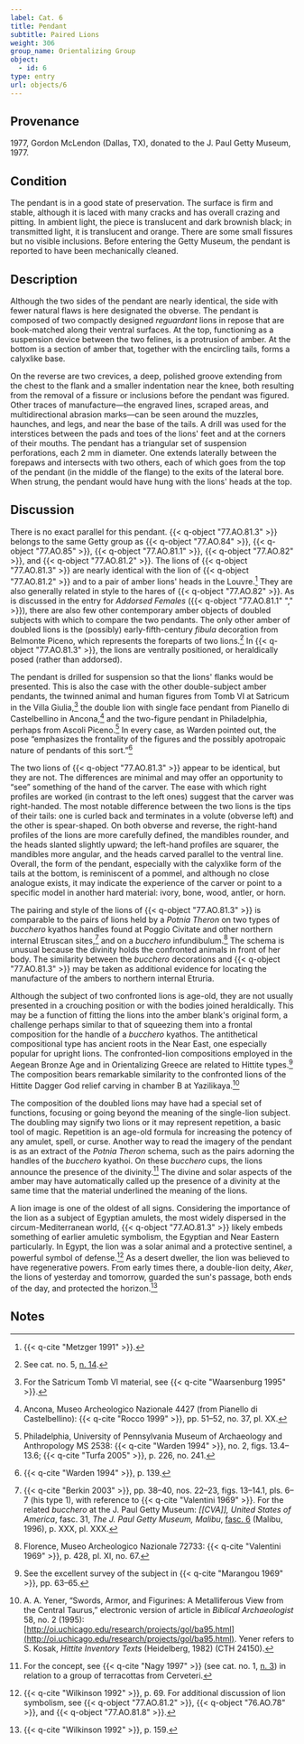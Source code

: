 ```yaml
---
label: Cat. 6
title: Pendant
subtitle: Paired Lions
weight: 306
group_name: Orientalizing Group
object:
  - id: 6
type: entry
url: objects/6
---
```


## Provenance

1977, Gordon McLendon (Dallas, TX), donated to the J. Paul Getty Museum, 1977.

## Condition

The pendant is in a good state of preservation. The surface is firm and stable, although it is laced with many cracks and has overall crazing and pitting. In ambient light, the piece is translucent and dark brownish black; in transmitted light, it is translucent and orange. There are some small fissures but no visible inclusions. Before entering the Getty Museum, the pendant is reported to have been mechanically cleaned.

## Description

Although the two sides of the pendant are nearly identical, the side with fewer natural flaws is here designated the obverse. The pendant is composed of two compactly designed *reguardant* lions in repose that are book-matched along their ventral surfaces. At the top, functioning as a suspension device between the two felines, is a protrusion of amber. At the bottom is a section of amber that, together with the encircling tails, forms a calyxlike base.

On the reverse are two crevices, a deep, polished groove extending from the chest to the flank and a smaller indentation near the knee, both resulting from the removal of a fissure or inclusions before the pendant was figured. Other traces of manufacture—the engraved lines, scraped areas, and multidirectional abrasion marks—can be seen around the muzzles, haunches, and legs, and near the base of the tails. A drill was used for the interstices between the pads and toes of the lions' feet and at the corners of their mouths. The pendant has a triangular set of suspension perforations, each 2 mm in diameter. One extends laterally between the forepaws and intersects with two others, each of which goes from the top of the pendant (in the middle of the flange) to the exits of the lateral bore. When strung, the pendant would have hung with the lions' heads at the top.

## Discussion

There is no exact parallel for this pendant. {{< q-object "77.AO.81.3" >}} belongs to the same Getty group as {{< q-object "77.AO.84" >}}, {{< q-object "77.AO.85" >}}, {{< q-object "77.AO.81.1" >}}, {{< q-object "77.AO.82" >}}, and {{< q-object "77.AO.81.2" >}}. The lions of {{< q-object "77.AO.81.3" >}} are nearly identical with the lion of {{< q-object "77.AO.81.2" >}} and to a pair of amber lions' heads in the Louvre.[^1] They are also generally related in style to the hares of {{< q-object "77.AO.82" >}}. As is discussed in the entry for *Addorsed Females* ({{< q-object "77.AO.81.1" "," >}}), there are also few other contemporary amber objects of doubled subjects with which to compare the two pendants. The only other amber of doubled lions is the (possibly) early-fifth-century *fibula* decoration from Belmonte Piceno, which represents the foreparts of two lions.[^2] In {{< q-object "77.AO.81.3" >}}, the lions are ventrally positioned, or heraldically posed (rather than addorsed).

The pendant is drilled for suspension so that the lions' flanks would be presented. This is also the case with the other double-subject amber pendants, the twinned animal and human figures from Tomb VI at Satricum in the Villa Giulia,[^3] the double lion with single face pendant from Pianello di Castelbellino in Ancona,[^4] and the two-figure pendant in Philadelphia, perhaps from Ascoli Piceno.[^5] In every case, as Warden pointed out, the pose “emphasizes the frontality of the figures and the possibly apotropaic nature of pendants of this sort.”[^6]

The two lions of {{< q-object "77.AO.81.3" >}} appear to be identical, but they are not. The differences are minimal and may offer an opportunity to “see” something of the hand of the carver. The ease with which right profiles are worked (in contrast to the left ones) suggest that the carver was right-handed. The most notable difference between the two lions is the tips of their tails: one is curled back and terminates in a volute (obverse left) and the other is spear-shaped. On both obverse and reverse, the right-hand profiles of the lions are more carefully defined, the mandibles rounder, and the heads slanted slightly upward; the left-hand profiles are squarer, the mandibles more angular, and the heads carved parallel to the ventral line. Overall, the form of the pendant, especially with the calyxlike form of the tails at the bottom, is reminiscent of a pommel, and although no close analogue exists, it may indicate the experience of the carver or point to a specific model in another hard material: ivory, bone, wood, antler, or horn.

The pairing and style of the lions of {{< q-object "77.AO.81.3" >}} is comparable to the pairs of lions held by a *Potnia Theron* on two types of *bucchero* kyathos handles found at Poggio Civitate and other northern internal Etruscan sites,[^7] and on a *bucchero* infundibulum.[^8] The schema is unusual because the divinity holds the confronted animals in front of her body. The similarity between the *bucchero* decorations and {{< q-object "77.AO.81.3" >}} may be taken as additional evidence for locating the manufacture of the ambers to northern internal Etruria.

Although the subject of two confronted lions is age-old, they are not usually presented in a crouching position or with the bodies joined heraldically. This may be a function of fitting the lions into the amber blank's original form, a challenge perhaps similar to that of squeezing them into a frontal composition for the handle of a *bucchero* kyathos. The antithetical compositional type has ancient roots in the Near East, one especially popular for upright lions. The confronted-lion compositions employed in the Aegean Bronze Age and in Orientalizing Greece are related to Hittite types.[^9] The composition bears remarkable similarity to the confronted lions of the Hittite Dagger God relief carving in chamber B at Yazilikaya.[^10]

The composition of the doubled lions may have had a special set of functions, focusing or going beyond the meaning of the single-lion subject. The doubling may signify two lions or it may represent repetition, a basic tool of magic. Repetition is an age-old formula for increasing the potency of any amulet, spell, or curse. Another way to read the imagery of the pendant is as an extract of the *Potnia Theron* schema, such as the pairs adorning the handles of the *bucchero* kyathoi. On these *bucchero* cups, the lions announce the presence of the divinity.[^11] The divine and solar aspects of the amber may have automatically called up the presence of a divinity at the same time that the material underlined the meaning of the lions.

A lion image is one of the oldest of all signs. Considering the importance of the lion as a subject of Egyptian amulets, the most widely dispersed in the circum-Mediterranean world, {{< q-object "77.AO.81.3" >}} likely embeds something of earlier amuletic symbolism, the Egyptian and Near Eastern particularly. In Egypt, the lion was a solar animal and a protective sentinel, a powerful symbol of defense.[^12] As a desert dweller, the lion was believed to have regenerative powers. From early times there, a double-lion deity, *Aker*, the lions of yesterday and tomorrow, guarded the sun's passage, both ends of the day, and protected the horizon.[^13]

## Notes

[^1]: {{< q-cite "Metzger 1991" >}}.

[^2]: See cat. no. 5, [n. 14](/objects/5/#fn:14).

[^3]: For the Satricum Tomb VI material, see {{< q-cite "Waarsenburg 1995" >}}.

[^4]: Ancona, Museo Archeologico Nazionale 4427 (from Pianello di Castelbellino): {{< q-cite "Rocco 1999" >}}, pp. 51–52, no. 37, pl. XX.

[^5]: Philadelphia, University of Pennsylvania Museum of Archaeology and Anthropology MS 2538: {{< q-cite "Warden 1994" >}}, no. 2, figs. 13.4–13.6; {{< q-cite "Turfa 2005" >}}, p. 226, no. 241.

[^6]: {{< q-cite "Warden 1994" >}}, p. 139.

[^7]: {{< q-cite "Berkin 2003" >}}, pp. 38–40, nos. 22–23, figs. 13–14.1, pls. 6–7 (his type 1), with reference to {{< q-cite "Valentini 1969" >}}. For the related *bucchero* at the J. Paul Getty Museum: *[[CVA]], United States of America*, fasc. 31, *The J. Paul Getty Museum, Malibu*, [fasc. 6](http://www.getty.edu/publications/virtuallibrary/0892362936.html) (Malibu, 1996), p. XXX, pl. XXX.

[^8]: Florence, Museo Archeologico Nazionale 72733: {{< q-cite "Valentini 1969" >}}, p. 428, pl. XI, no. 67.

[^9]: See the excellent survey of the subject in {{< q-cite "Marangou 1969" >}}, pp. 63–65.

[^10]: A. A. Yener, “Swords, Armor, and Figurines: A Metalliferous View from the Central Taurus,” electronic version of article in *Biblical Archaeologist* 58, no. 2 (1995): [http://oi.uchicago.edu/research/projects/gol/ba95.html](http://oi.uchicago.edu/research/projects/gol/ba95.html). Yener refers to S. Kosak, *Hittite Inventory Texts* (Heidelberg, 1982) (CTH 24150).

[^11]: For the concept, see {{< q-cite "Nagy 1997" >}} (see cat. no. 1, [n. 3](/objects/1/#fn:3)) in relation to a group of terracottas from Cerveteri.

[^12]: {{< q-cite "Wilkinson 1992" >}}, p. 69. For additional discussion of lion symbolism, see {{< q-object "77.AO.81.2" >}}, {{< q-object "76.AO.78" >}}, and {{< q-object "77.AO.81.8" >}}.

[^13]: {{< q-cite "Wilkinson 1992" >}}, p. 159.
